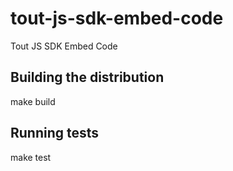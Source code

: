 # tout-js-sdk-embed-code
Tout JS SDK Embed Code

## Building the distribution
make build

## Running tests
make test
